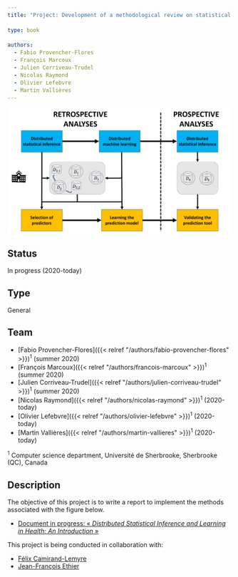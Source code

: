 ```yaml
---
title: "Project: Development of a methodological review on statistical inference and distributed learning in health"

type: book

authors:
  - Fabio Provencher-Flores
  - François Marcoux
  - Julien Corriveau-Trudel
  - Nicolas Raymond
  - Olivier Lefebvre
  - Martin Vallières
---
```


![Distributed learning and inference methods](distributed_main.jpg "Distributed learning and inference methods")

## Status

In progress (2020-today)

## Type

General

## Team

- [Fabio Provencher-Flores]({{< relref "/authors/fabio-provencher-flores" >}})<sup>1</sup> (summer 2020)
- [François Marcoux]({{< relref "/authors/francois-marcoux" >}})<sup>1</sup> (summer 2020)
- [Julien Corriveau-Trudel]({{< relref "/authors/julien-corriveau-trudel" >}})<sup>1</sup> (summer 2020)
- [Nicolas Raymond]({{< relref "/authors/nicolas-raymond" >}})<sup>1</sup> (2020-today)
- [Olivier Lefebvre]({{< relref "/authors/olivier-lefebvre" >}})<sup>1</sup> (2020-today)
- [Martin Vallières]({{< relref "/authors/martin-vallieres" >}})<sup>1</sup> (2020-today)

<sup>1</sup> Computer science department, Université de Sherbrooke, Sherbrooke (QC), Canada

## Description

The objective of this project is to write a report to implement the methods associated with the figure below.

- [Document in progress: « _Distributed Statistical Inference and Learning in Health: An Introduction_ » ](https://www.dropbox.com/s/sqlmgr330e1v4mu/DL_Report_in_progress.pdf?dl=0)

This project is being conducted in collaboration with:
- [Félix Camirand-Lemyre](https://griis.ca/a-propos/equipe/felix-camirand-lemyre/)
- [Jean-François Ethier](https://griis.ca/a-propos/equipe/jean-francois-ethier-codirecteur-scientifique/)
